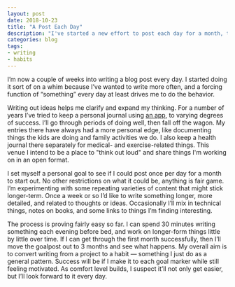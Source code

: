 ```yaml
---
layout: post
date: 2018-10-23
title: "A Post Each Day"
description: "I've started a new effort to post each day for a month, trying to build writing into a habit."
categories: blog
tags:
- writing
- habits
---
```


I’m now a couple of weeks into writing a blog post every day. I started doing it sort of on a whim because I’ve wanted to write more often, and a forcing function of “something” every day at least drives me to do the behavior.

Writing out ideas helps me clarify and expand my thinking. For a number of years I’ve tried to keep a personal journal using [an app](https://dayoneapp.com/), to varying degrees of success. I’ll go through periods of doing well, then fall off the wagon. My entries there have always had a more personal edge, like documenting things the kids are doing and family activities we do. I also keep a health journal there separately for medical- and exercise-related things. This venue I intend to be a place to "think out loud" and share things I'm working on in an open format.

I set myself a personal goal to see if I could post once per day for a month to start out. No other restrictions on what it could be, anything is fair game. I’m experimenting with some repeating varieties of content that might stick longer-term. Once a week or so I’d like to write something longer, more detailed, and related to thoughts or ideas. Occasionally I’ll mix in technical things, notes on books, and some links to things I’m finding interesting.

The process is proving fairly easy so far. I can spend 30 minutes writing something each evening before bed, and work on longer-form things little by little over time. If I can get through the first month successfully, then I’ll move the goalpost out to 3 months and see what happens. My overall aim is to convert writing from a project to a habit — something I just do as a general pattern. Success will be if I make it to each goal marker while still feeling motivated. As comfort level builds, I suspect it’ll not only get easier, but I’ll look forward to it every day.

